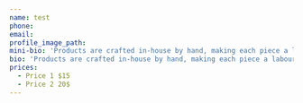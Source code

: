 ```yaml
---
name: test
phone:
email:
profile_image_path:
mini-bio: 'Products are crafted in-house by hand, making each piece a labour of love and an exercise in craftsmanship.'
bio: 'Products are crafted in-house by hand, making each piece a labour of love and an exercise in craftsmanship.'
prices:
  - Price 1 $15
  - Price 2 20$
---
```



